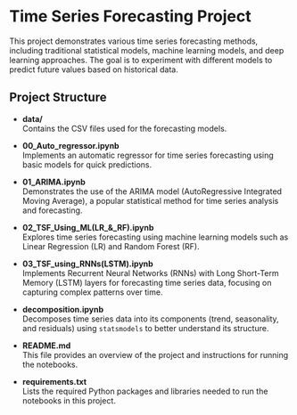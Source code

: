 # Time Series Forecasting Project

This project demonstrates various time series forecasting methods, including traditional statistical models, machine learning models, and deep learning approaches. The goal is to experiment with different models to predict future values based on historical data.

## Project Structure

- **data/**  
  Contains the CSV files used for the forecasting models.

- **00_Auto_regressor.ipynb**  
  Implements an automatic regressor for time series forecasting using basic models for quick predictions.

- **01_ARIMA.ipynb**  
  Demonstrates the use of the ARIMA model (AutoRegressive Integrated Moving Average), a popular statistical method for time series analysis and forecasting.

- **02_TSF_Using_ML(LR_&_RF).ipynb**  
  Explores time series forecasting using machine learning models such as Linear Regression (LR) and Random Forest (RF).

- **03_TSF_using_RNNs(LSTM).ipynb**  
  Implements Recurrent Neural Networks (RNNs) with Long Short-Term Memory (LSTM) layers for forecasting time series data, focusing on capturing complex patterns over time.

- **decomposition.ipynb**  
  Decomposes time series data into its components (trend, seasonality, and residuals) using `statsmodels` to better understand its structure.

- **README.md**  
  This file provides an overview of the project and instructions for running the notebooks.

- **requirements.txt**  
  Lists the required Python packages and libraries needed to run the notebooks in this project.
